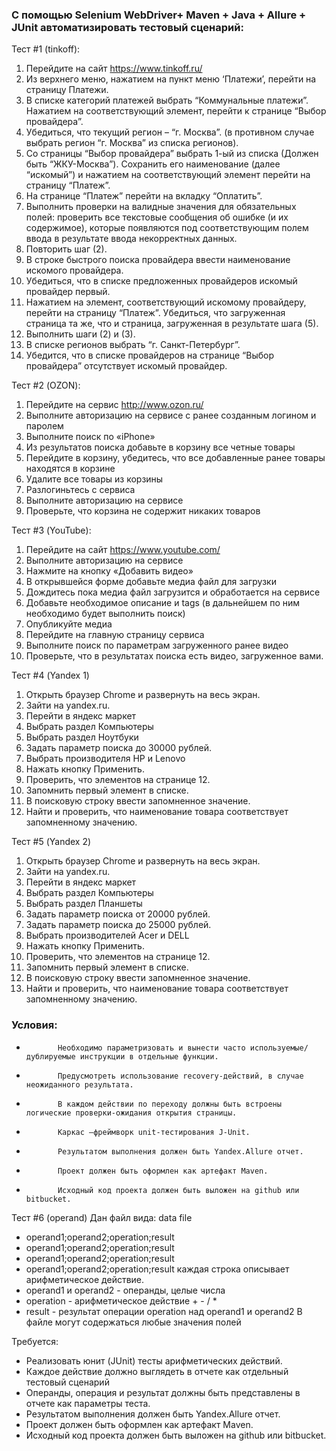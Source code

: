 ### С помощью Selenium WebDriver+ Maven + Java + Allure + JUnit автоматизировать тестовый сценарий:

Тест #1 (tinkoff):
1.	Перейдите на сайт https://www.tinkoff.ru/
2.	Из верхнего меню, нажатием на пункт меню ‘Платежи’, перейти на страницу Платежи.
3.	В списке категорий платежей выбрать “Коммунальные платежи”. Нажатием на соответствующий элемент, перейти к странице “Выбор провайдера”.
4.	Убедиться, что текущий регион – “г. Москва”. (в противном случае выбрать регион “г. Москва” из списка регионов).
5.	Со страницы “Выбор провайдера” выбрать 1-ый из списка (Должен быть “ЖКУ-Москва”). Сохранить его наименование (далее “искомый”) и нажатием на соответствующий элемент перейти на страницу “Платеж”.
6.	На странице “Платеж” перейти на вкладку “Оплатить”.
7.	Выполнить проверки на валидные значения для обязательных полей: проверить все текстовые сообщения об ошибке (и их содержимое), которые появляются под соответствующим полем ввода в результате ввода некорректных данных.
8.	Повторить шаг (2).
9.	В строке быстрого поиска провайдера ввести наименование искомого провайдера.
10.	Убедиться, что в списке предложенных провайдеров искомый провайдер первый.
11.	Нажатием на элемент, соответствующий искомому провайдеру, перейти на страницу “Платеж”. Убедиться, что загруженная страница та же, что и страница, загруженная в результате шага (5).
12.	Выполнить шаги (2) и (3).
13.	В списке регионов выбрать “г. Санкт-Петербург”.
14.	Убедится, что в списке провайдеров на странице “Выбор провайдера” отсутствует искомый провайдер.

Тест #2 (OZON):
1.	Перейдите на сервис http://www.ozon.ru/
2.	Выполните авторизацию на сервисе с ранее созданным логином и паролем
3.	Выполните поиск по «iPhone»
4.	Из результатов поиска добавьте в корзину все четные товары
5.	Перейдите в корзину, убедитесь, что все добавленные ранее товары находятся в корзине
6.	Удалите все товары из корзины
7.	Разлогиньтесь с сервиса
8.	Выполните авторизацию на сервисе
9.	Проверьте, что корзина не содержит никаких товаров

Тест #3 (YouTube):
1.	Перейдите на сайт https://www.youtube.com/
2.	Выполните авторизацию на сервисе
3.	Нажмите на кнопку «Добавить видео»
4.	В открывшейся форме добавьте  медиа файл для загрузки
5.	Дождитесь пока медиа файл загрузится и обработается на сервисе
6.	Добавьте необходимое описание и tags (в дальнейшем по ним необходимо будет выполнить поиск)
7.	Опубликуйте медиа
8.	Перейдите на главную страницу сервиса
9.	Выполните поиск по параметрам загруженного ранее видео
10.	Проверьте, что в результатах поиска есть видео, загруженное вами.

Тест #4 (Yandex 1)
1.  Открыть браузер Chrome и развернуть на весь экран.
2.  Зайти на yandex.ru.
3.  Перейти в яндекс маркет
4.  Выбрать раздел Компьютеры
5.  Выбрать раздел Ноутбуки
6.  Задать параметр поиска до 30000 рублей.
7.  Выбрать производителя HP и Lenovo
8.  Нажать кнопку Применить.
9.  Проверить, что элементов на странице 12.
10.  Запомнить первый элемент в списке.
11.  В поисковую строку ввести запомненное значение.
12.  Найти и проверить, что наименование товара соответствует запомненному значению.

Тест #5 (Yandex 2)
1.  Открыть браузер Chrome и развернуть на весь экран.
2.  Зайти на yandex.ru.
3.  Перейти в яндекс маркет
4.  Выбрать раздел Компьютеры
5.  Выбрать раздел Планшеты
6.  Задать параметр поиска от 20000 рублей.
7.  Задать параметр поиска до 25000 рублей.
8.  Выбрать производителей Acer и DELL
9.  Нажать кнопку Применить.
10.  Проверить, что элементов на странице 12.
11.  Запомнить первый элемент в списке.
12.  В поисковую строку ввести запомненное значение.
13.  Найти и проверить, что наименование товара соответствует запомненному значению.



### Условия:
  +            Необходимо параметризовать и вынести часто используемые/дублируемые инструкции в отдельные функции.
  +            Предусмотреть использование recovery-действий, в случае неожиданного результата.
  +            В каждом действии по переходу должны быть встроены логические проверки-ожидания открытия страницы.
  +            Каркас –фреймворк unit-тестирования J-Unit.
  +            Результатом выполнения должен быть Yandex.Allure отчет.
  +            Проект должен быть оформлен как артефакт Maven.
  +            Исходный код проекта должен быть выложен на github или bitbucket.



  Тест #6 (operand)
  Дан файл вида:
  data file
 + operand1;operand2;operation;result
 + operand1;operand2;operation;result
 + operand1;operand2;operation;result
 + operand1;operand2;operation;result
  каждая строка описывает арифметическое действие.
 +	operand1 и operand2 - операнды, целые числа
 +	operation - арифметическое действие + - / *
 +	result - результат операции operation над operand1 и operand2
  В файле могут содержаться любые значения полей

  Требуется:

  +	Реализовать юнит (JUnit) тесты арифметических действий.
  +	Каждое действие должно выглядеть в отчете как отдельный тестовый сценарий
  +	Операнды, операция и результат должны быть представлены в отчете как параметры теста.
  +	Результатом выполнения должен быть Yandex.Allure отчет.
  +	Проект должен быть оформлен как артефакт Maven.
  + Исходный код проекта должен быть выложен на github или bitbucket.